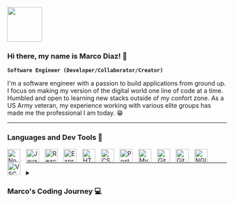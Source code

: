 <img width="80px" height="80px" align="center" src='https://user-images.githubusercontent.com/106788930/230743274-356ad6f3-f615-4f63-af6e-3585ed00e15f.png'></img>


### Hi there, my name is Marco Diaz! 👋

**`Software Engineer (Developer/Collaborator/Creator)`**

I'm a software engineer with a passion to build applications from ground up. I focus on making my version of the digital world one line of code at a time. Humbled and open to learning new stacks outside of my confort zone. As a US Army veteran, my experience working with various elite groups has made me the professional I am today. 😁

---

### Languages and Dev Tools 🧰
<img align="left" alt="NodeJS" width="30px" style="padding-right:10px;" src="https://cdn.jsdelivr.net/gh/devicons/devicon/icons/nodejs/nodejs-original.svg" />
<img align="left" alt="JavaScript" width="30px" style="padding-right:10px;" src="https://cdn.jsdelivr.net/gh/devicons/devicon/icons/javascript/javascript-plain.svg" />
<img align="left" alt="React" width="30px" style="padding-right:10px;" src="https://cdn.jsdelivr.net/gh/devicons/devicon/icons/react/react-original.svg" /> <img align="left" alt="Express" width="30px" style="padding-right:10px;" src="https://cdn.jsdelivr.net/gh/devicons/devicon/icons/express/express-original.svg" />
<img align="left" alt="HTML" width="30px" style="padding-right:10px;" src="https://cdn.jsdelivr.net/gh/devicons/devicon/icons/html5/html5-plain.svg" />
<img align="left" alt="CSS" width="30px" style="padding-right:10px;" src="https://cdn.jsdelivr.net/gh/devicons/devicon/icons/css3/css3-plain.svg" />
<img align="left" alt="Postgres" width="30px" style="padding-right:10px;" src="https://cdn.jsdelivr.net/gh/devicons/devicon/icons/postgresql/postgresql-original.svg" />
<img align="left" alt="MySQL" width="30px" style="padding-right:10px;" src="https://cdn.jsdelivr.net/gh/devicons/devicon/icons/mysql/mysql-original.svg" />          
<img align="left" alt="Git" width="30px" style="padding-right:10px;" src="https://cdn.jsdelivr.net/gh/devicons/devicon/icons/git/git-original.svg" />
<img align="left" alt="GitHub" width="30px" style="padding-right:10px;" src="https://cdn.jsdelivr.net/gh/devicons/devicon/icons/github/github-original.svg" />
<img align="left" alt="NGINX" width="30px" style="padding-right:10px;" src="https://cdn.jsdelivr.net/gh/devicons/devicon/icons/nginx/nginx-original.svg" />
<img align="left" alt="VSCode" width="30px" style="padding-right:10px;" src="https://cdn.jsdelivr.net/gh/devicons/devicon/icons/vscode/vscode-original.svg" />
<br/>

---

<details>
  <summary><h3>Marco's Coding Journey 💻</h3></summary>
  My journey to become a software engineer began in the military. I enlisted in the US Army as a Human Resource Specialist in 2011. I was introduced to many applications and technologies the military used. I quicked learned and adapted to all applications that I was introduced to so I started developing small applications that made my team and organization's life easier. After 11 years of serving in the military I decided to change career paths to become a full time software engineer. I assessed and graduated from the Galvanize MCSP Immersive coding bootcamp. I learned how to be comfident within myself to research and learn new stacks. I planned and developed with teams to achieve various client based projects using agile methodologies. I was challenged to not only work with my peers but to learn new stacks and learn more about myself and how I can apply my skills to the digital world.
<br/>
<br/>
Portfolio: https://devmark.onrender.com
</details>
